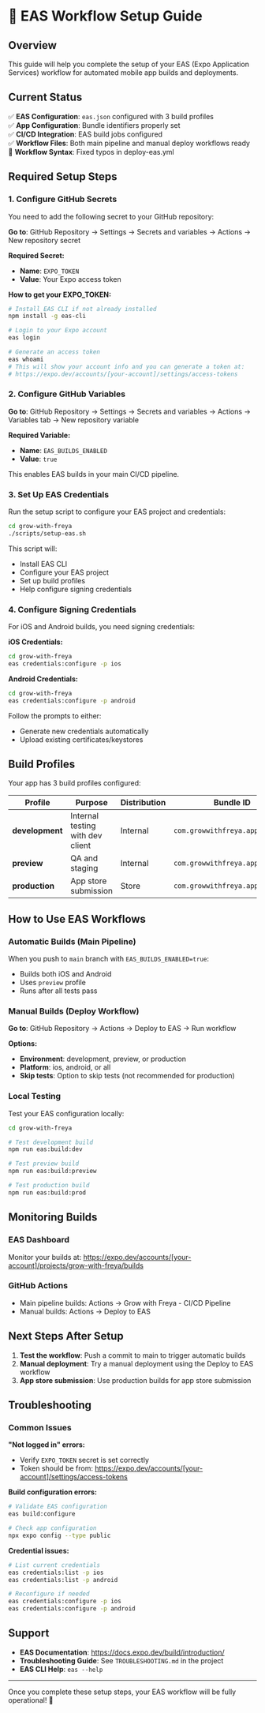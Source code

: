 # 🚀 EAS Workflow Setup Guide

## Overview

This guide will help you complete the setup of your EAS (Expo Application Services) workflow for automated mobile app builds and deployments.

## Current Status

✅ **EAS Configuration**: `eas.json` configured with 3 build profiles  
✅ **App Configuration**: Bundle identifiers properly set  
✅ **CI/CD Integration**: EAS build jobs configured  
✅ **Workflow Files**: Both main pipeline and manual deploy workflows ready  
🔧 **Workflow Syntax**: Fixed typos in deploy-eas.yml  

## Required Setup Steps

### 1. Configure GitHub Secrets

You need to add the following secret to your GitHub repository:

**Go to**: GitHub Repository → Settings → Secrets and variables → Actions → New repository secret

**Required Secret:**
- **Name**: `EXPO_TOKEN`
- **Value**: Your Expo access token

**How to get your EXPO_TOKEN:**
```bash
# Install EAS CLI if not already installed
npm install -g eas-cli

# Login to your Expo account
eas login

# Generate an access token
eas whoami
# This will show your account info and you can generate a token at:
# https://expo.dev/accounts/[your-account]/settings/access-tokens
```

### 2. Configure GitHub Variables

**Go to**: GitHub Repository → Settings → Secrets and variables → Actions → Variables tab → New repository variable

**Required Variable:**
- **Name**: `EAS_BUILDS_ENABLED`
- **Value**: `true`

This enables EAS builds in your main CI/CD pipeline.

### 3. Set Up EAS Credentials

Run the setup script to configure your EAS project and credentials:

```bash
cd grow-with-freya
./scripts/setup-eas.sh
```

This script will:
- Install EAS CLI
- Configure your EAS project
- Set up build profiles
- Help configure signing credentials

### 4. Configure Signing Credentials

For iOS and Android builds, you need signing credentials:

**iOS Credentials:**
```bash
cd grow-with-freya
eas credentials:configure -p ios
```

**Android Credentials:**
```bash
cd grow-with-freya
eas credentials:configure -p android
```

Follow the prompts to either:
- Generate new credentials automatically
- Upload existing certificates/keystores

## Build Profiles

Your app has 3 build profiles configured:

| Profile | Purpose | Distribution | Bundle ID |
|---------|---------|--------------|-----------|
| **development** | Internal testing with dev client | Internal | `com.growwithfreya.app.dev` |
| **preview** | QA and staging | Internal | `com.growwithfreya.app.preview` |
| **production** | App store submission | Store | `com.growwithfreya.app` |

## How to Use EAS Workflows

### Automatic Builds (Main Pipeline)

When you push to `main` branch with `EAS_BUILDS_ENABLED=true`:
- Builds both iOS and Android
- Uses `preview` profile
- Runs after all tests pass

### Manual Builds (Deploy Workflow)

**Go to**: GitHub Repository → Actions → Deploy to EAS → Run workflow

**Options:**
- **Environment**: development, preview, or production
- **Platform**: ios, android, or all
- **Skip tests**: Option to skip tests (not recommended for production)

### Local Testing

Test your EAS configuration locally:

```bash
cd grow-with-freya

# Test development build
npm run eas:build:dev

# Test preview build  
npm run eas:build:preview

# Test production build
npm run eas:build:prod
```

## Monitoring Builds

### EAS Dashboard
Monitor your builds at: https://expo.dev/accounts/[your-account]/projects/grow-with-freya/builds

### GitHub Actions
- Main pipeline builds: Actions → Grow with Freya - CI/CD Pipeline
- Manual builds: Actions → Deploy to EAS

## Next Steps After Setup

1. **Test the workflow**: Push a commit to main to trigger automatic builds
2. **Manual deployment**: Try a manual deployment using the Deploy to EAS workflow
3. **App store submission**: Use production builds for app store submission

## Troubleshooting

### Common Issues

**"Not logged in" errors:**
- Verify `EXPO_TOKEN` secret is set correctly
- Token should be from: https://expo.dev/accounts/[your-account]/settings/access-tokens

**Build configuration errors:**
```bash
# Validate EAS configuration
eas build:configure

# Check app configuration
npx expo config --type public
```

**Credential issues:**
```bash
# List current credentials
eas credentials:list -p ios
eas credentials:list -p android

# Reconfigure if needed
eas credentials:configure -p ios
eas credentials:configure -p android
```

## Support

- **EAS Documentation**: https://docs.expo.dev/build/introduction/
- **Troubleshooting Guide**: See `TROUBLESHOOTING.md` in the project
- **EAS CLI Help**: `eas --help`

---

Once you complete these setup steps, your EAS workflow will be fully operational! 🎉

